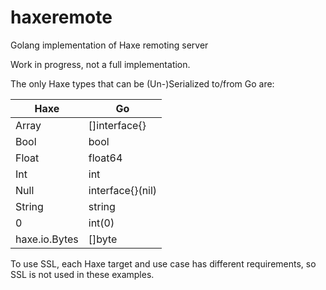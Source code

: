 # haxeremote
Golang implementation of Haxe remoting server 

Work in progress, not a full implementation.

The only Haxe types that can be (Un-)Serialized to/from Go are:

| Haxe           | Go               |
| -------------- | ---------------- |
| Array<Dynamic> | []interface{}    |
| Bool           | bool             |
| Float          | float64          |
| Int            | int              |
| Null           | interface{}(nil) |
| String         | string           |
| 0              | int(0)           |
| haxe.io.Bytes  | []byte           |

To use SSL, each Haxe target and use case has different requirements, so SSL is not used in these examples.  

